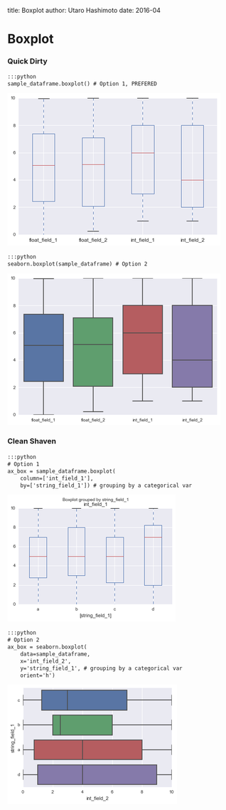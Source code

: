 title: Boxplot
author: Utaro Hashimoto
date: 2016-04

# Boxplot


### Quick Dirty

    :::python
	sample_dataframe.boxplot() # Option 1, PREFERED

![boxplot option 1](/static/img/boxplot_1.png)

    :::python
	seaborn.boxplot(sample_dataframe) # Option 2

![boxplot option 2](/static/img/boxplot_2.png)


### Clean Shaven

    :::python
    # Option 1
    ax_box = sample_dataframe.boxplot(
        column=['int_field_1'],
        by=['string_field_1']) # grouping by a categorical var
![boxplot option 3](/static/img/boxplot_3.png)


    :::python
    # Option 2
    ax_box = seaborn.boxplot(
        data=sample_dataframe,
        x='int_field_2',
        y='string_field_1', # grouping by a categorical var
        orient='h')

![boxplot option 4](/static/img/boxplot_4.png)
